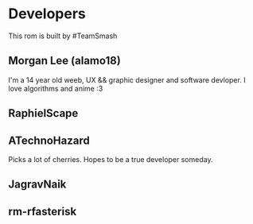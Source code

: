 # Developers
This rom is built by #TeamSmash

## Morgan Lee (alamo18)
I'm a 14 year old weeb, UX && graphic designer and software devloper. I love algorithms and anime :3

## RaphielScape

## ATechnoHazard
Picks a lot of cherries. Hopes to be a true developer someday.

## JagravNaik

## rm-rfasterisk

